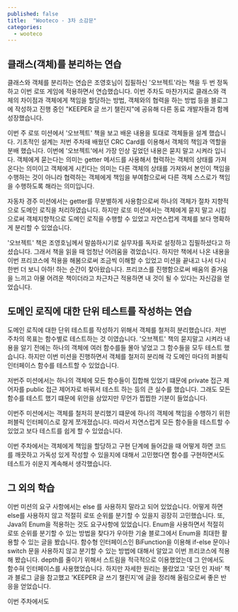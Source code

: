```yaml
---
published: false
title:  "Wooteco - 3차 소감문"
categories:
  - wooteco
---
```


## 클래스(객체)를 분리하는 연습

클래스와 객체를 분리하는 연습은 조영호님이 집필하신 '오브젝트'라는 책을 두 번 정독하고 이번 로또 게임에 적용하면서 연습했습니다. 이번 주차도 마찬가지로 클래스와 객체의 차이점과 객체에게 책임을 할당하는 방법, 객체와의 협력을 하는 방법 등을 블로그에 작성하고 진행 중인 "KEEPER 글 쓰기 챌린지"에 공유해 다른 동료 개발자들과 함께 성장했습니다.

이번 주 로또 미션에서 '오브젝트' 책을 보고 배운 내용을 토대로 객체들을 설계 했습니다. 기초적인 설계는 저번 주차때 배웠던 CRC Card를 이용해서 객체의 책임과 역할을 분배 했습니다. 이번에 '오브젝트'에서 가장 인상 깊었던 내용은 묻지 말고 시켜라 입니다. 객체에게 묻는다는 의미는 getter 메서드를 사용해서 협력하는 객체의 상태를 가져온다는 의미이고 객체에게 시킨다는 의미는 다른 객체의 상태를 가져와서 본인이 책임을 수행하는 것이 아니라 협력하는 객체에게 책임을 부여함으로써 다른 객체 스스로가 책임을 수행하도록 해라는 의미입니다. 

자동차 경주 미션에서는 getter를 무분별하게 사용함으로써 하나의 객체가 절차 지향적으로 도메인 로직을 처리하였습니다. 하지만 로또 미션에서는 객체에게 묻지 말고 시킴으로써 객체지향적으로 도메인 로직을 수행할 수 있었고 자연스럽게 객체를 보다 명확하게 분리할 수 있었습니다.

'오브젝트' 책은 조영호님께서 말씀하시기로 실무자를 독자로 설정하고 집필하셨다고 하셨습니다. 그래서 책을 읽을 때 엄청난 어려움을 겪었습니다. 하지만 책에서 나온 내용을 이번 프리코스에 적용을 해봄으로써 조금씩 이해할 수 있었고 미션을 끝내고 나서 다시 한번 더 보니 아하! 하는 순간이 찾아왔습니다. 프리코스를 진행함으로써 배움의 즐거움을 느끼고 아물 어려운 책이더라고 차근차근 적용하면 내 것이 될 수 있다는 자신감을 얻었습니다.


## 도메인 로직에 대한 단위 테스트를 작성하는 연습

도메인 로직에 대한 단위 테스트를 작성하기 위해서 객체를 철저히 분리했습니다. 저번 주차의 목표는 함수별로 테스트하는 것 이였습니다. '오브젝트' 책의 묻지말고 시켜라 내용을 알기 전에는 하나의 객체에 여러 함수를들 몰아 넣었고 그 함수들을 모두 테스트 했습니다. 하지만 이번 미션을 진행하면서 객체를 철저히 분리해 각 도메인 마다의 퍼블릭 인터페이스 함수를 테스트할 수 있었습니다. 

저번주 미션에서는 하나의 객체에 모든 함수들이 집합해 있었기 떄문에 private 접근 제어자를 public 접근 제어자로 바꿔서 테스트 하는 등의 큰 실수를 했습니다. 그래도 모든 함수를 테스트 했기 떄문에 위안을 삼았지만 무언가 찝찝한 기분이 들었습니다.

이번주 미션에서는 객체를 철저히 분리했기 떄문에 하나의 객체에 책임을 수행하기 위한 퍼블릭 인터페이스로 잘게 쪼개졌습니다. 따라서 자연스럽게 모든 함수들을 테스트할 수 있었고 보다 테스트를 쉽게 할 수 있었습니다.

이번 주차에서는 객체에게 책임을 할당하고 구현 단계에 들어갔을 때 어떻게 하면 코드를 깨끗하고 가독성 있게 작성할 수 있을지에 대해서 고민했다면 함수를 구현하면서도 테스트가 쉬운지 계속해서 생각했습니다.

## 그 외의 학습

이번 미션의 요구 사항에서는 else 를 사용하지 말라고 되어 있었습니다. 어떻게 하면 else를 사용하지 않고 적절히 로또 순위를 분기할 수 있을지 굉장히 고민했습니다. 또, Java의 Enum을 적용하는 것도 요구사항에 있었습니다. Enum을 사용하면서 적절히 로또 순위를 분기할 수 있는 방법을 찾다가 우아한 기술 블로그에서 Enum을 최대한 활용할 수 있는 글을 봤습니다. 함수형 인터페이스인 BiFunction을 이용해 if-else 문이나 switch 문을 사용하지 않고 분기할 수 있는 방법에 대해서 알았고 이번 프리코스에 적용해 봤습니다. depth를 줄이기 위해서 스트림을 적극적으로 이용했었는데 그 안에서도 함수혀 인터페이스를 사용했었습니다. 하지만 자세한 원리는 몰랐었고 '모던 인 자바' 책과 블로그 글을 참고했고 'KEEPER 글 쓰기 챌린지'에 글을 정리해 올림으로써 좋은 반응을 얻었습니다.

이번 주차에서도 

